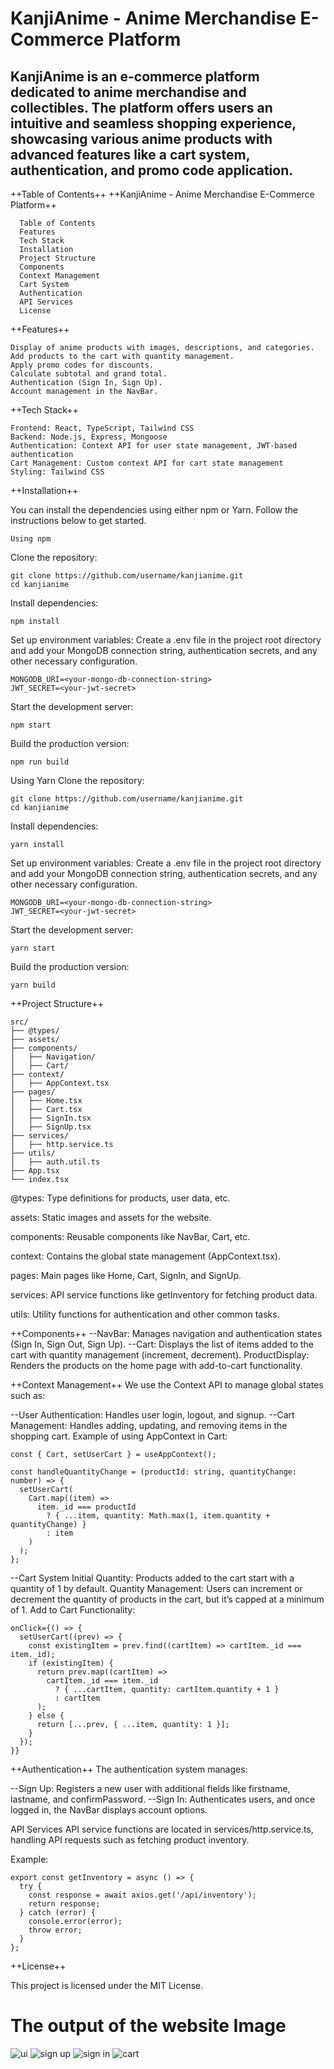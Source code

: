 <h1>KanjiAnime - Anime Merchandise E-Commerce Platform</h1>

<h2>KanjiAnime is an e-commerce platform dedicated to anime merchandise and collectibles. The platform offers users an intuitive and seamless shopping experience, showcasing various anime products with advanced         features like a cart system, authentication, and promo code application.</h2>

++Table of Contents++
++KanjiAnime - Anime Merchandise E-Commerce Platform++

      Table of Contents
      Features
      Tech Stack
      Installation
      Project Structure
      Components
      Context Management
      Cart System
      Authentication
      API Services
      License
      
++Features++

    Display of anime products with images, descriptions, and categories.
    Add products to the cart with quantity management.
    Apply promo codes for discounts.
    Calculate subtotal and grand total.
    Authentication (Sign In, Sign Up).
    Account management in the NavBar.

++Tech Stack++

    Frontend: React, TypeScript, Tailwind CSS
    Backend: Node.js, Express, Mongoose
    Authentication: Context API for user state management, JWT-based authentication
    Cart Management: Custom context API for cart state management
    Styling: Tailwind CSS

++Installation++

You can install the dependencies using either npm or Yarn. Follow the instructions below to get started.

    Using npm
  
Clone the repository:

    git clone https://github.com/username/kanjianime.git
    cd kanjianime

Install dependencies:

    npm install
    
Set up environment variables:
Create a .env file in the project root directory and add your MongoDB connection string, authentication secrets, and any other necessary configuration.


    MONGODB_URI=<your-mongo-db-connection-string>
    JWT_SECRET=<your-jwt-secret>
    
Start the development server:

    npm start
Build the production version:

    npm run build
    
Using Yarn
Clone the repository:
    
    git clone https://github.com/username/kanjianime.git
    cd kanjianime
    
Install dependencies:

    yarn install
    
Set up environment variables:
Create a .env file in the project root directory and add your MongoDB connection string, authentication secrets, and any other necessary configuration.

    MONGODB_URI=<your-mongo-db-connection-string>
    JWT_SECRET=<your-jwt-secret>

Start the development server:
    
    yarn start
    
Build the production version:

    yarn build
    
++Project Structure++

    src/
    ├── @types/
    ├── assets/
    ├── components/
    │   ├── Navigation/
    │   ├── Cart/
    ├── context/
    │   ├── AppContext.tsx
    ├── pages/
    │   ├── Home.tsx
    │   ├── Cart.tsx
    │   ├── SignIn.tsx
    │   ├── SignUp.tsx
    ├── services/
    │   ├── http.service.ts
    ├── utils/
    │   ├── auth.util.ts
    ├── App.tsx
    └── index.tsx
    
@types: Type definitions for products, user data, etc.

assets: Static images and assets for the website.

components: Reusable components like NavBar, Cart, etc.

context: Contains the global state management (AppContext.tsx).

pages: Main pages like Home, Cart, SignIn, and SignUp.

services: API service functions like getInventory for fetching product data.

utils: Utility functions for authentication and other common tasks.

++Components++
--NavBar: Manages navigation and authentication states (Sign In, Sign Out, Sign Up).
--Cart: Displays the list of items added to the cart with quantity management (increment, decrement).
ProductDisplay: Renders the products on the home page with add-to-cart functionality.

++Context Management++
We use the Context API to manage global states such as:

--User Authentication: Handles user login, logout, and signup.
--Cart Management: Handles adding, updating, and removing items in the shopping cart.
Example of using AppContext in Cart:

    const { Cart, setUserCart } = useAppContext();
    
    const handleQuantityChange = (productId: string, quantityChange: number) => {
      setUserCart(
        Cart.map((item) =>
          item._id === productId
            ? { ...item, quantity: Math.max(1, item.quantity + quantityChange) }
            : item
        )
      );
    };
    
--Cart System
Initial Quantity: Products added to the cart start with a quantity of 1 by default.
Quantity Management: Users can increment or decrement the quantity of products in the cart, but it’s capped at a minimum of 1.
Add to Cart Functionality:

    onClick={() => {
      setUserCart((prev) => {
        const existingItem = prev.find((cartItem) => cartItem._id === item._id);
        if (existingItem) {
          return prev.map((cartItem) =>
            cartItem._id === item._id
              ? { ...cartItem, quantity: cartItem.quantity + 1 }
              : cartItem
          );
        } else {
          return [...prev, { ...item, quantity: 1 }];
        }
      });
    }}
    
++Authentication++
The authentication system manages:

--Sign Up: Registers a new user with additional fields like firstname, lastname, and confirmPassword.
--Sign In: Authenticates users, and once logged in, the NavBar displays account options.

API Services
API service functions are located in services/http.service.ts, handling API requests such as fetching product inventory.

Example:

    export const getInventory = async () => {
      try {
        const response = await axios.get('/api/inventory');
        return response;
      } catch (error) {
        console.error(error);
        throw error;
      }
    };
    
++License++

This project is licensed under the MIT License.

<h1 style = "text-center">The output of the website Image</h1>

![ui](https://github.com/user-attachments/assets/dd926a5a-1afb-4300-81b5-684b91e5c396)                              ![sign up](https://github.com/user-attachments/assets/a8dd072e-8a85-4ef9-88a7-5911642be1f3)
![sign in](https://github.com/user-attachments/assets/eaed4df0-29da-4d9f-8a79-bb7dbcee6e1f)
![cart](https://github.com/user-attachments/assets/1fadf6d5-e915-43cd-b77a-4ec8ba2e2a7d)


